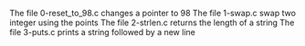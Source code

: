 The file 0-reset_to_98.c changes a pointer to 98
The file 1-swap.c swap two integer using the points
The file 2-strlen.c returns the length of a string
The file 3-puts.c prints a string followed by a new line
